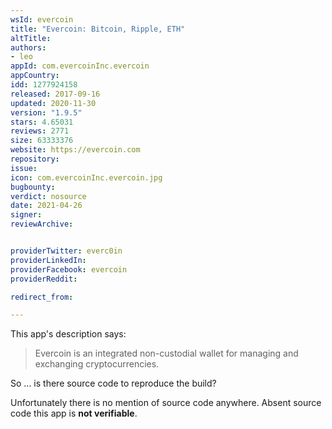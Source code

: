 ```yaml
---
wsId: evercoin
title: "Evercoin: Bitcoin, Ripple, ETH"
altTitle: 
authors:
- leo
appId: com.evercoinInc.evercoin
appCountry: 
idd: 1277924158
released: 2017-09-16
updated: 2020-11-30
version: "1.9.5"
stars: 4.65031
reviews: 2771
size: 63333376
website: https://evercoin.com
repository: 
issue: 
icon: com.evercoinInc.evercoin.jpg
bugbounty: 
verdict: nosource
date: 2021-04-26
signer: 
reviewArchive:


providerTwitter: everc0in
providerLinkedIn: 
providerFacebook: evercoin
providerReddit: 

redirect_from:

---
```


This app's description says:

> Evercoin is an integrated non-custodial wallet for managing and exchanging
  cryptocurrencies.

So ... is there source code to reproduce the build?

Unfortunately there is no mention of source code anywhere. Absent source code
this app is **not verifiable**.
